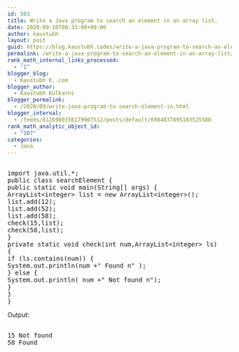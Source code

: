 ```yaml
---
id: 503
title: Write a Java program to search an element in an array list.
date: 2020-09-10T08:33:00+00:00
author: kaustubh
layout: post
guid: https://blog.kaustubh.codes/write-a-java-program-to-search-an-element-in-an-array-list/
permalink: /write-a-java-program-to-search-an-element-in-an-array-list/
rank_math_internal_links_processed:
  - "1"
blogger_blog:
  - Kaustubh K..com
blogger_author:
  - Kaustubh Kulkarni
blogger_permalink:
  - /2020/09/write-java-program-to-search-element-in.html
blogger_internal:
  - /feeds/8126989156179907512/posts/default/6984837895183525588
rank_math_analytic_object_id:
  - "107"
categories:
  - Java
---
```

<pre><br />import java.util.*;<br />public class searchElement {<br />public static void main(String[] args) {<br />ArrayList&lt;integer> list = new ArrayList&lt;integer>();<br />list.add(12);<br />list.add(52);<br />list.add(58);<br />check(15,list);<br />check(58,list);<br />}<br />private static void check(int num,ArrayList&lt;integer> ls)<br />{<br />if (ls.contains(num)) {<br />System.out.println(num +" Found n" );<br />} else {<br />System.out.println( num +" Not found n");<br />}<br />}<br />}<br /></pre>

Output: 

<pre><br />15 Not found<br />58 Found<br /><br /></pre>